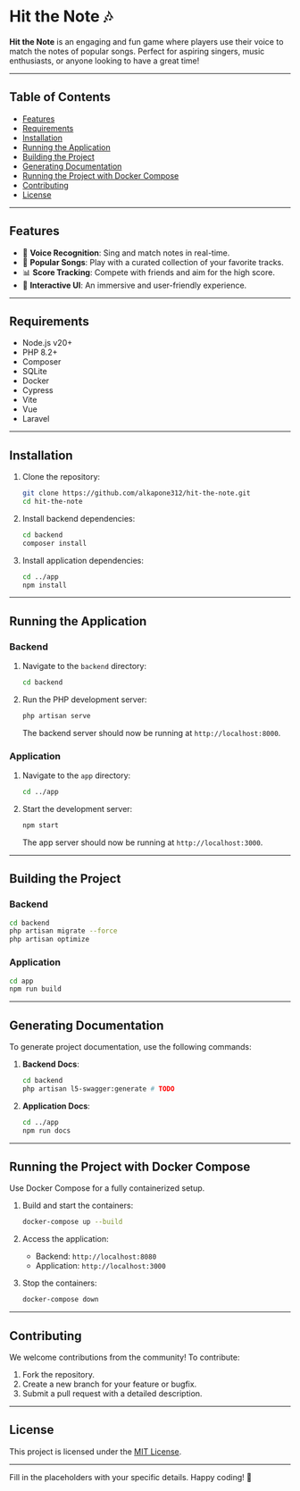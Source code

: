 # Hit the Note 🎶

**Hit the Note** is an engaging and fun game where players use their voice to match the notes of popular songs. Perfect for aspiring singers, music enthusiasts, or anyone looking to have a great time!

---

## Table of Contents
- [Features](#features)
- [Requirements](#requirements)
- [Installation](#installation)
- [Running the Application](#running-the-application)
- [Building the Project](#building-the-project)
- [Generating Documentation](#generating-documentation)
- [Running the Project with Docker Compose](#running-the-project-with-docker-compose)
- [Contributing](#contributing)
- [License](#license)

---

## Features
- 🎤 **Voice Recognition**: Sing and match notes in real-time.
- 🎵 **Popular Songs**: Play with a curated collection of your favorite tracks.
- 📊 **Score Tracking**: Compete with friends and aim for the high score.
- 🌟 **Interactive UI**: An immersive and user-friendly experience.

---

## Requirements
- Node.js v20+
- PHP 8.2+
- Composer
- SQLite 
- Docker
- Cypress
- Vite
- Vue
- Laravel

---

## Installation
1. Clone the repository:
   ```bash
   git clone https://github.com/alkapone312/hit-the-note.git
   cd hit-the-note
   ```
2. Install backend dependencies:
   ```bash
   cd backend
   composer install
   ```
3. Install application dependencies:
   ```bash
   cd ../app
   npm install
   ```

---

## Running the Application
### Backend
1. Navigate to the `backend` directory:
   ```bash
   cd backend
   ```
2. Run the PHP development server:
   ```bash
   php artisan serve
   ```
   The backend server should now be running at `http://localhost:8000`.

### Application
1. Navigate to the `app` directory:
   ```bash
   cd ../app
   ```
2. Start the development server:
   ```bash
   npm start
   ```
   The app server should now be running at `http://localhost:3000`.

---

## Building the Project
### Backend
```bash
cd backend
php artisan migrate --force
php artisan optimize
```

### Application
```bash
cd app
npm run build
```

---

## Generating Documentation
To generate project documentation, use the following commands:

1. **Backend Docs**:
   ```bash
   cd backend
   php artisan l5-swagger:generate # TODO
   ```

2. **Application Docs**:
   ```bash
   cd ../app
   npm run docs
   ```

---

## Running the Project with Docker Compose
Use Docker Compose for a fully containerized setup.

1. Build and start the containers:
   ```bash
   docker-compose up --build
   ```
2. Access the application:
   - Backend: `http://localhost:8080`
   - Application: `http://localhost:3000`

3. Stop the containers:
   ```bash
   docker-compose down
   ```

---

## Contributing
We welcome contributions from the community! To contribute:
1. Fork the repository.
2. Create a new branch for your feature or bugfix.
3. Submit a pull request with a detailed description.

---

## License
This project is licensed under the [MIT License](LICENSE).

---

Fill in the placeholders with your specific details. Happy coding! 🎉